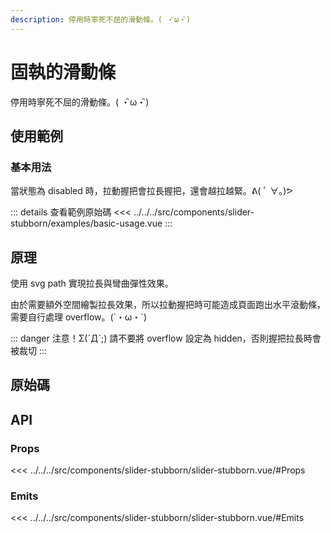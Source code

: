 ```yaml
---
description: 停用時寧死不屈的滑動條。( ・ิω・ิ)
---
```


<script setup>
import SourceLinkList from '../../../src/components/source-link-list.vue'

import BasicUsage from '../../../src/components/slider-stubborn/examples/basic-usage.vue'
</script>

# 固執的滑動條

停用時寧死不屈的滑動條。( ・ิω・ิ)

## 使用範例

### 基本用法

當狀態為 disabled 時，拉動握把會拉長握把，還會越拉越緊。ᕕ( ﾟ ∀。)ᕗ

<basic-usage class="h-[30vh]"/>

::: details 查看範例原始碼
<<< ../../../src/components/slider-stubborn/examples/basic-usage.vue
:::

## 原理

使用 svg path 實現拉長與彎曲彈性效果。

由於需要額外空間繪製拉長效果，所以拉動握把時可能造成頁面跑出水平滾動條，需要自行處理 overflow。(´・ω・`)

::: danger 注意！Σ(ˊДˋ;)
請不要將 overflow 設定為 hidden，否則握把拉長時會被裁切
:::

## 原始碼

<source-link-list name="slider-stubborn"/>

## API

### Props

<<< ../../../src/components/slider-stubborn/slider-stubborn.vue/#Props

### Emits

<<< ../../../src/components/slider-stubborn/slider-stubborn.vue/#Emits
